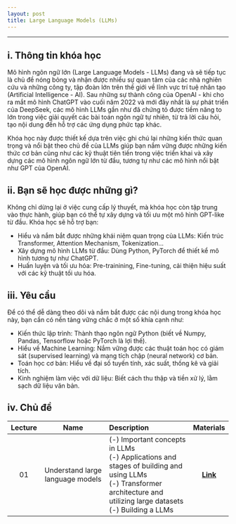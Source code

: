 ```yaml
---
layout: post
title: Large Language Models (LLMs)
---
```


---

## i. Thông tin khóa học
Mô hình ngôn ngữ lớn (Large Language Models - LLMs) đang và sẽ tiếp tục là chủ đề nóng bỏng và nhận được nhiều sự quan tâm của các nhà nghiên cứu và những công ty, tập đoàn lớn trên thế giới về lĩnh vực trí tuệ nhân tạo (Artificial Intelligence - AI). Sau những sự thành công của OpenAI - khi cho ra mắt mô hình ChatGPT vào cuối năm 2022 và mới đây nhất là sự phát triển của DeepSeek, các mô hình LLMs gần như đã chứng tỏ được tiềm năng to lớn trong việc giải quyết các bài toán ngôn ngữ tự nhiên, từ trả lời câu hỏi, tạo nội dung đến hỗ trợ các ứng dụng phức tạp khác.

Khóa học này được thiết kế dựa trên việc ghi chú lại những kiến thức quan trọng và nổi bật theo chủ đề của LLMs giúp bạn nắm vững được những kiến thức cơ bản cũng như các kỹ thuật tiên tiến trong việc triển khai và xây dựng các mô hình ngôn ngữ lớn từ đầu, tương tự như các mô hình nổi bật như GPT của OpenAI. 

## ii. Bạn sẽ học được những gì?
Không chỉ dừng lại ở việc cung cấp lý thuyết, mà khóa học còn tập trung vào thực hành, giúp bạn có thể tự xây dựng và tối ưu một mô hình GPT-like từ đầu. Khóa học sẽ hỗ trợ bạn:

+ Hiểu và nắm bắt được những khái niệm quan trọng của LLMs: Kiến trúc Transformer, Attention Mechanism, Tokenization...
+ Xây dựng mô hình LLMs từ đầu: Dùng Python, PyTorch để thiết kể mô hình tương tự như ChatGPT.
+ Huấn luyện và tối ưu hóa: Pre-trainining, Fine-tuning, cải thiện hiệu suất với các kỹ thuật tối ưu hóa.

## iii. Yêu cầu
Để có thể dễ dàng theo dõi và nắm bắt được các nội dung trong khóa học này, bạn cần có nền tảng vững chắc ở một số khía cạnh như:

+ Kiến thức lập trình: Thành thạo ngôn ngữ Python (biết về Numpy, Pandas, Tensorflow hoặc PyTorch là lợi thế).
+ Hiểu về Machine Learning: Nắm vững được các thuật toán học có giám sát (supervised learning) và mạng tích chập (neural network) cơ bản.
+ Toán học cơ bản: Hiểu về đại số tuyến tính, xác suất, thống kê và giải tích.
+ Kinh nghiệm làm việc với dữ liệu: Biết cách thu thập và tiền xử lý, lằm sạch dữ liệu văn bản. 

## iv. Chủ đề 

| Lecture | Name | Description | Materials |
| :-----: | :--: | :---------- | :-------: |
|   01    |  Understand large language models  | (-) Important concepts in LLMs <br> (-) Applications and stages of building and using LLMs <br> (-) Transformer architecture and utilizing large datasets <br> (-) Building a LLMs | [**Link**](chapter01/) | 


<br>



